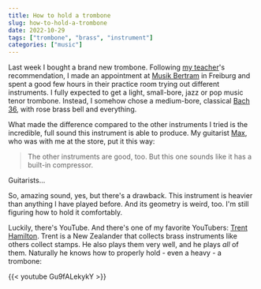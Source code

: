 ```yaml
---
title: How to hold a trombone
slug: how-to-hold-a-trombone
date: 2022-10-29
tags: ["trombone", "brass", "instrument"]
categories: ["music"]
---
```


Last week I bought a brand new trombone. Following [my
teacher](https://der-trompetenlehrer.de/)'s recommendation, I made an
appointment at [Musik Bertram](https://www.musik-bertram.com/) in Freiburg and
spent a good few hours in their practice room trying out different instruments.
I fully expected to get a light, small-bore, jazz or pop music tenor trombone.
Instead, I somehow chose a medium-bore, classical [Bach
36](https://www.bachbrass.com/instruments/trombones/professional/36), with
rose brass bell and everything.

What made the difference compared to the other instruments I tried is the
incredible, full sound this instrument is able to produce. My guitarist
[Max](https://www.youtube.com/user/schmaexle), who was with me at the store, put
it this way:

> The other instruments are good, too. But this one sounds like it has a
> built-in compressor.

Guitarists...

So, amazing sound, yes, but there's a drawback. This instrument is heavier than
anything I have played before. And its geometry is weird, too. I'm still
figuring how to hold it comfortably.

Luckily, there's YouTube. And there's one of my favorite YouTubers: [Trent
Hamilton](https://www.youtube.com/c/TrentHamilton). Trent is a New Zealander
that collects brass instruments like others collect stamps. He also plays them
very well, and he plays _all_ of them. Naturally he knows how to properly hold - even a heavy - a
trombone:

{{< youtube Gu9fALekykY >}}
